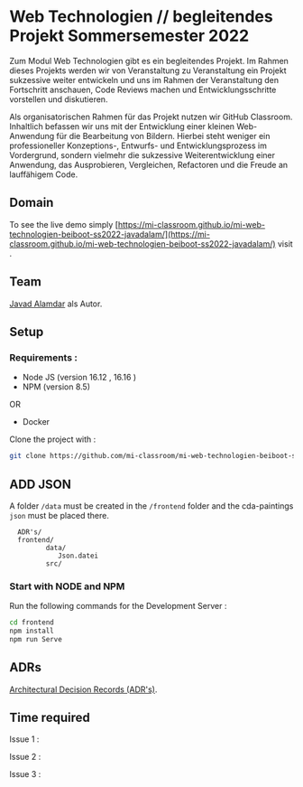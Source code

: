 # Web Technologien // begleitendes Projekt Sommersemester 2022

Zum Modul Web Technologien gibt es ein begleitendes Projekt. Im Rahmen dieses Projekts werden wir von Veranstaltung zu Veranstaltung ein Projekt sukzessive weiter entwickeln und uns im Rahmen der Veranstaltung den Fortschritt anschauen, Code Reviews machen und Entwicklungsschritte vorstellen und diskutieren.

Als organisatorischen Rahmen für das Projekt nutzen wir GitHub Classroom. Inhaltlich befassen wir uns mit der Entwicklung einer kleinen Web-Anwendung für die Bearbeitung von Bildern. Hierbei steht weniger ein professioneller Konzeptions-, Entwurfs- und Entwicklungsprozess im Vordergrund, sondern vielmehr die sukzessive Weiterentwicklung einer Anwendung, das Ausprobieren, Vergleichen, Refactoren und die Freude an lauffähigem Code.

## Domain 
To see the live demo simply [https://mi-classroom.github.io/mi-web-technologien-beiboot-ss2022-javadalam/](https://mi-classroom.github.io/mi-web-technologien-beiboot-ss2022-javadalam/) visit .

## Team 
[Javad Alamdar](https://github.com/javadalam) als Autor.

## Setup 
### Requirements :

- Node JS (version 16.12 , 16.16 )
- NPM (version 8.5)

OR 
- Docker

Clone the project with :
```sh
git clone https://github.com/mi-classroom/mi-web-technologien-beiboot-ss2022-javadalam.git
```
## ADD JSON 

A folder `/data` must be created in the `/frontend` folder and the cda-paintings `json` must be placed there.

``` 
  ADR's/
  frontend/
         data/
            Json.datei
         src/
```         

### Start with NODE and NPM 
Run the following commands for the Development Server :

```sh
cd frontend
npm install 
npm run Serve
```
## ADRs
[Architectural Decision Records (ADR's)](./ADR's/README.md).

## Time required

Issue 1 : 

Issue 2 : 
 
Issue 3 : 